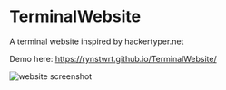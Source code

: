# TerminalWebsite
A terminal website inspired by hackertyper.net

Demo here: https://rynstwrt.github.io/TerminalWebsite/

![website screenshot](https://i.imgur.com/foZSeu0.png)

